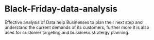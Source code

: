 # Black-Friday-data-analysis
Effective analysis of Data help Businesses to plan their next step and understand the current demands of its customers, further more it is also used for customer targeting and bussiness stratergy planning.
